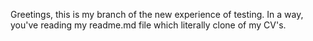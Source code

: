 Greetings, this is my branch of the new experience of testing. In a way, you've reading my readme.md file which literally clone of my CV's. 
